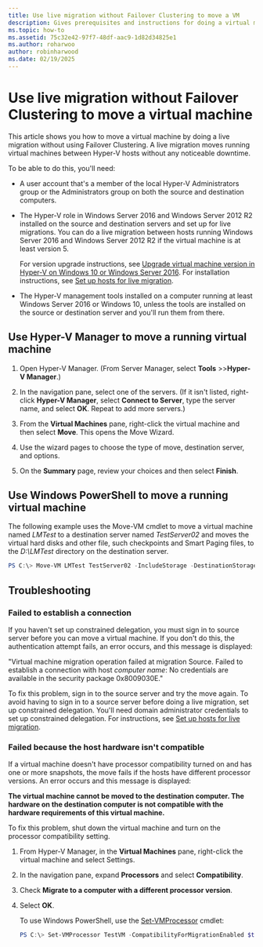 ```yaml
---
title: Use live migration without Failover Clustering to move a VM
description: Gives prerequisites and instructions for doing a virtual machine live migration in a standalone environment.
ms.topic: how-to
ms.assetid: 75c32e42-97f7-48df-aac9-1d82d34825e1
ms.author: roharwoo
author: robinharwood
ms.date: 02/19/2025
---
```

# Use live migration without Failover Clustering to move a virtual machine

This article shows you how to move a virtual machine by doing a live migration without using Failover Clustering. A live migration moves running virtual machines between Hyper-V hosts without any noticeable downtime.

To be able to do this, you'll need:

- A user account that's a member of the local Hyper-V Administrators group or the Administrators group on both the source and destination computers.

- The Hyper-V role in Windows Server 2016 and Windows Server 2012 R2 installed on the source and destination servers and set up for live migrations. You can do a live migration between hosts running Windows Server 2016 and Windows Server 2012 R2 if the virtual machine is at least version 5.

    For version upgrade instructions, see [Upgrade virtual machine version in Hyper-V on Windows 10 or Windows Server 2016](../deploy/Upgrade-virtual-machine-version-in-Hyper-V-on-Windows-or-Windows-Server.md). For installation instructions, see [Set up hosts for live migration](../deploy/Set-up-hosts-for-live-migration-without-Failover-Clustering.md).

- The Hyper-V management tools installed on a computer running at least Windows Server 2016 or Windows 10, unless the tools are installed on the source or destination server and you'll run them from there.

## Use Hyper-V Manager to move a running virtual machine

1. Open Hyper-V Manager. (From Server Manager, select **Tools** >>**Hyper-V Manager**.)

1. In the navigation pane, select one of the servers. (If it isn't listed, right-click **Hyper-V Manager**, select **Connect to Server**, type the server name, and select **OK**. Repeat to add more servers.)

1. From the **Virtual Machines** pane, right-click the virtual machine and then select **Move**. This opens the Move Wizard.

1. Use the wizard pages to choose the type of move, destination server, and options.

1. On the **Summary** page, review your choices and then select **Finish**.

## Use Windows PowerShell to move a running virtual machine

The following example uses the Move-VM cmdlet to move a virtual machine named *LMTest* to a destination server named *TestServer02* and moves the virtual hard disks and other file, such checkpoints and Smart Paging files, to the *D:\LMTest* directory on the destination server.

```powershell
PS C:\> Move-VM LMTest TestServer02 -IncludeStorage -DestinationStoragePath D:\LMTest
```

## Troubleshooting

### Failed to establish a connection

If you haven't set up constrained delegation, you must sign in to source server before you can move a virtual machine. If you don't do this, the authentication attempt fails, an error occurs, and this message is displayed:

"Virtual machine migration operation failed at migration Source.
Failed to establish a connection with host *computer name*: No credentials are available in the security package 0x8009030E."

 To fix this problem, sign in to the source server and try the move again. To avoid having to sign in to a source server before doing a live migration, set up constrained delegation. You'll need domain administrator credentials to set up constrained delegation. For instructions, see [Set up hosts for live migration](../deploy/Set-up-hosts-for-live-migration-without-Failover-Clustering.md).

### Failed because the host hardware isn't compatible

 If a virtual machine doesn't have processor compatibility turned on and has one or more snapshots, the move fails if the hosts have different processor versions. An error occurs and this message is displayed:

**The virtual machine cannot be moved to the destination computer. The hardware on the destination computer is not compatible with the hardware requirements of this virtual machine.**

 To fix this problem, shut down the virtual machine and turn on the processor compatibility setting.

1. From Hyper-V Manager, in the **Virtual Machines** pane, right-click the virtual machine and select Settings.
1. In the navigation pane, expand **Processors** and select **Compatibility**.
1. Check **Migrate to a computer with a different processor version**.
1. Select **OK**.

   To use Windows PowerShell, use the [Set-VMProcessor](/powershell/module/hyper-v/set-vmprocessor) cmdlet:

   ```powershell
   PS C:\> Set-VMProcessor TestVM -CompatibilityForMigrationEnabled $true
   ```

